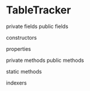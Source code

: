 # TableTracker

private fields
public fields

constructors

properties

private methods
public methods

static methods

indexers
